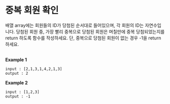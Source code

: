 # 중복 회원 확인

배열 array에는 회원들의 ID가 당첨된 순서대로 들어있으며, 각 회원의 ID는 자연수입니다.
당첨된 회원 중, 가장 빨리 중복으로 당첨된 회원은 며칠만에 중복 당첨되었는지를 return 하도록 함수를 작성하세요.
단, 중복으로 당첨된 회원이 없는 경우 -1을 return 하세요.
<br><br>

**Example 1**
```
input : [2,1,3,1,4,2,1,3]
output : 2
```
**Example 2**
```
input : [1,2,3]
output : -1
```